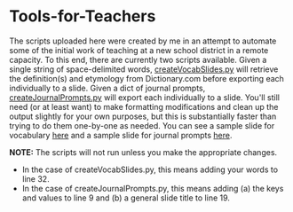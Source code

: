 # Tools-for-Teachers

The scripts uploaded here were created by me in an attempt to automate some of the initial work of teaching at a new school district in a remote capacity. To this end, there are currently two scripts available. Given a single string of space-delimited words, [createVocabSlides.py](https://github.com/tspier/Tools-for-Teachers/blob/master/createVocabSlides.py) will retrieve the definition(s) and etymology from Dictionary.com before exporting each individually to a slide. Given a dict of journal prompts, [createJournalPrompts.py](https://github.com/tspier/Tools-for-Teachers/blob/master/createJournalPromptSlides.py) will export each individually to a slide. You'll still need (or at least want) to make formatting modifications and clean up the output slightly for your own purposes, but this is substantially faster than trying to do them one-by-one as needed. You can see a sample slide for vocabulary [here](https://github.com/tspier/Tools-for-Teachers/blob/master/sampleVocab.png) and a sample slide for journal prompts [here](https://github.com/tspier/Tools-for-Teachers/blob/master/sampleJournalPrompt.png).

**NOTE:** The scripts will not run unless you make the appropriate changes.
* In the case of createVocabSlides.py, this means adding your words to line 32.
* In the case of createJournalPrompts.py, this means adding (a) the keys and values to line 9 and (b) a general slide title to line 19.
